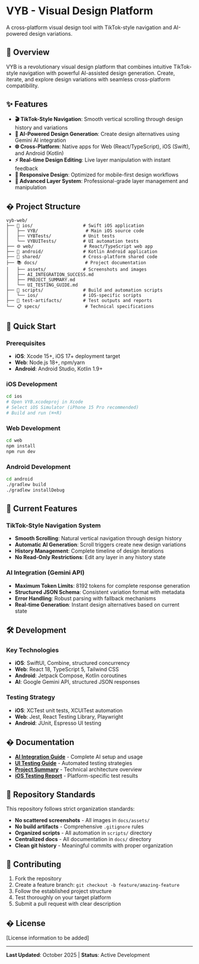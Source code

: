 # VYB - Visual Design Platform

A cross-platform visual design tool with TikTok-style navigation and AI-powered design variations.

## 🎯 Overview

VYB is a revolutionary visual design platform that combines intuitive TikTok-style navigation with powerful AI-assisted design generation. Create, iterate, and explore design variations with seamless cross-platform compatibility.

## ✨ Features

- **🎬 TikTok-Style Navigation**: Smooth vertical scrolling through design history and variations
- **🤖 AI-Powered Design Generation**: Create design alternatives using Gemini AI integration
- **🌐 Cross-Platform**: Native apps for Web (React/TypeScript), iOS (Swift), and Android (Kotlin)
- **⚡ Real-time Design Editing**: Live layer manipulation with instant feedback
- **📱 Responsive Design**: Optimized for mobile-first design workflows
- **🎨 Advanced Layer System**: Professional-grade layer management and manipulation

## � Project Structure

```
vyb-web/
├── 📱 ios/                   # Swift iOS application
│   ├── VYB/                  # Main iOS source code
│   ├── VYBTests/            # Unit tests  
│   └── VYBUITests/          # UI automation tests
├── 🌐 web/                   # React/TypeScript web app
├── 🤖 android/               # Kotlin Android application  
├── 🤝 shared/                # Cross-platform shared code
├── 📚 docs/                  # Project documentation
│   ├── assets/              # Screenshots and images
│   ├── AI_INTEGRATION_SUCCESS.md
│   ├── PROJECT_SUMMARY.md
│   └── UI_TESTING_GUIDE.md
├── 🔧 scripts/               # Build and automation scripts
│   └── ios/                 # iOS-specific scripts
├── 🧪 test-artifacts/        # Test outputs and reports
└── 📋 specs/                 # Technical specifications
```

## 🚀 Quick Start

### Prerequisites
- **iOS**: Xcode 15+, iOS 17+ deployment target
- **Web**: Node.js 18+, npm/yarn
- **Android**: Android Studio, Kotlin 1.9+

### iOS Development
```bash
cd ios
# Open VYB.xcodeproj in Xcode
# Select iOS Simulator (iPhone 15 Pro recommended)
# Build and run (⌘+R)
```

### Web Development  
```bash
cd web
npm install
npm run dev
```

### Android Development
```bash
cd android
./gradlew build
./gradlew installDebug
```

## 🎨 Current Features

### TikTok-Style Navigation System
- **Smooth Scrolling**: Natural vertical navigation through design history
- **Automatic AI Generation**: Scroll triggers create new design variations
- **History Management**: Complete timeline of design iterations
- **No Read-Only Restrictions**: Edit any layer in any history state

### AI Integration (Gemini API)
- **Maximum Token Limits**: 8192 tokens for complete response generation
- **Structured JSON Schema**: Consistent variation format with metadata
- **Error Handling**: Robust parsing with fallback mechanisms
- **Real-time Generation**: Instant design alternatives based on current state

## 🛠️ Development

### Key Technologies
- **iOS**: SwiftUI, Combine, structured concurrency
- **Web**: React 18, TypeScript 5, Tailwind CSS
- **Android**: Jetpack Compose, Kotlin coroutines
- **AI**: Google Gemini API, structured JSON responses

### Testing Strategy
- **iOS**: XCTest unit tests, XCUITest automation
- **Web**: Jest, React Testing Library, Playwright
- **Android**: JUnit, Espresso UI testing

## � Documentation

- **[AI Integration Guide](docs/AI_INTEGRATION_SUCCESS.md)** - Complete AI setup and usage
- **[UI Testing Guide](docs/UI_TESTING_GUIDE.md)** - Automated testing strategies  
- **[Project Summary](docs/PROJECT_SUMMARY.md)** - Technical architecture overview
- **[iOS Testing Report](docs/iOS_UI_TESTING_SUMMARY.md)** - Platform-specific test results

## 🧹 Repository Standards

This repository follows strict organization standards:
- **No scattered screenshots** - All images in `docs/assets/`
- **No build artifacts** - Comprehensive `.gitignore` rules
- **Organized scripts** - All automation in `scripts/` directory
- **Centralized docs** - All documentation in `docs/` directory
- **Clean git history** - Meaningful commits with proper organization

## 🤝 Contributing

1. Fork the repository
2. Create a feature branch: `git checkout -b feature/amazing-feature`
3. Follow the established project structure
4. Test thoroughly on your target platform
5. Submit a pull request with clear description

## � License

[License information to be added]

---

**Last Updated**: October 2025 | **Status**: Active Development